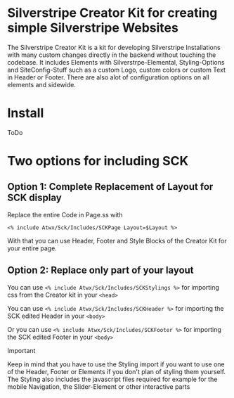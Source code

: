 # Silverstripe Creator Kit for creating simple Silverstripe Websites
The Silverstripe Creator Kit is a kit for developing Silverstripe Installations with many custom changes directly in the backend without touching the codebase. It includes Elements with Silverstrpe-Elemental, Styling-Options and SiteConfig-Stuff such as a custom Logo, custom colors or custom Text in Header or Footer. There are also alot of configuration options on all elements and sidewide.

# Install
ToDo

# Two options for including SCK
## Option 1: Complete Replacement of Layout for SCK display
Replace the entire Code in Page.ss with 

```<% include Atwx/Sck/Includes/SCKPage Layout=$Layout %>```

With that you can use Header, Footer and Style Blocks of the Creator Kit for your entire page.

## Option 2: Replace only part of your layout
You can use ```<% include Atwx/Sck/Includes/SCKStylings %>``` for importing css from the Creator kit in your ```<head>```

You can use ```<% include Atwx/Sck/Includes/SCKHeader %>``` for importing the SCK edited Header in your ```<body>```

Or you can use ```<% include Atwx/Sck/Includes/SCKFooter %>``` for importing the SCK edited Footer in your ```<body>```

> [!IMPORTANT]
> Keep in mind that you have to use the Styling import if you want to use one of the Header, Footer or Elements if you don't plan of styling them yourself.
> The Styling also includes the javascript files required for example for the mobile Navigation, the Slider-Element or other interactive parts

